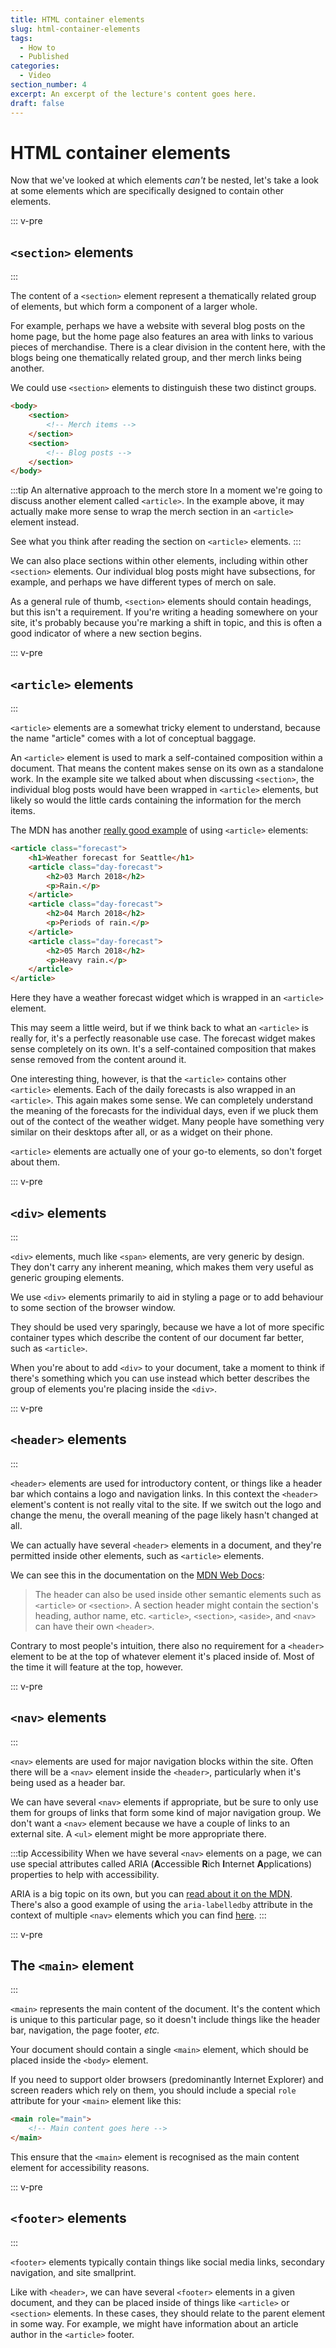 ```yaml
---
title: HTML container elements
slug: html-container-elements
tags:
  - How to
  - Published
categories:
  - Video
section_number: 4
excerpt: An excerpt of the lecture's content goes here.
draft: false
---
```


# HTML container elements

Now that we've looked at which elements *can't* be nested, let's take a look at some elements which are specifically designed to contain other elements.

::: v-pre
## `<section>` elements
:::

The content of a `<section>` element represent a thematically related group of elements, but which form a component of a larger whole.

For example, perhaps we have a website with several blog posts on the home page, but the home page also features an area with links to various pieces of merchandise. There is a clear division in the content here, with the blogs being one thematically related group, and ther merch links being another.

We could use `<section>` elements to distinguish these two distinct groups.

```html
<body>
    <section>
        <!-- Merch items -->
    </section>
    <section>
        <!-- Blog posts -->
    </section>
</body>
```

:::tip An alternative approach to the merch store
In a moment we're going to discuss another element called `<article>`. In the example above, it may actually make more sense to wrap the merch section in an `<article>` element instead.

See what you think after reading the section on `<article>` elements. 
:::

We can also place sections within other elements, including within other `<section>` elements. Our individual blog posts might have subsections, for example, and perhaps we have different types of merch on sale.

As a general rule of thumb, `<section>` elements should contain headings, but this isn't a requirement. If you're writing a heading somewhere on your site, it's probably because you're marking a shift in topic, and this is often a good indicator of where a new section begins.

::: v-pre
## `<article>` elements
:::

`<article>` elements are a somewhat tricky element to understand, because the name "article" comes with a lot of conceptual baggage.

An `<article>` element is used to mark a self-contained composition within a document. That means the content makes sense on its own as a standalone work. In the example site we talked about when discussing `<section>`, the individual blog posts would have been wrapped in `<article>` elements, but likely so would the little cards containing the information for the merch items.

The MDN has another [really good example](https://developer.mozilla.org/en-US/docs/Web/HTML/Element/article) of using `<article>` elements:

```html
<article class="forecast">
    <h1>Weather forecast for Seattle</h1>
    <article class="day-forecast">
        <h2>03 March 2018</h2>
        <p>Rain.</p>
    </article>
    <article class="day-forecast">
        <h2>04 March 2018</h2>
        <p>Periods of rain.</p>
    </article>
    <article class="day-forecast">
        <h2>05 March 2018</h2>
        <p>Heavy rain.</p>
    </article>
</article>
```

Here they have a weather forecast widget which is wrapped in an `<article>` element.

This may seem a little weird, but if we think back to what an `<article>` is really for, it's a perfectly reasonable use case. The forecast widget makes sense completely on its own. It's a self-contained composition that makes sense removed from the content around it.

One interesting thing, however, is that the `<article>` contains other `<article>` elements. Each of the daily forecasts is also wrapped in an `<article>`. This again makes some sense. We can completely understand the meaning of the forecasts for the individual days, even if we pluck them out of the contect of the weather widget. Many people have something very similar on their desktops after all, or as a widget on their phone.

`<article>` elements are actually one of your go-to elements, so don't forget about them.

::: v-pre
## `<div>` elements
:::

`<div>` elements, much like `<span>` elements, are very generic by design. They don't carry any inherent meaning, which makes them very useful as generic grouping elements.

We use `<div>` elements primarily to aid in styling a page or to add behaviour to some section of the browser window.

They should be used very sparingly, because we have a lot of more specific container types which describe the content of our document far better, such as `<article>`.

When you're about to add `<div>` to your document, take a moment to think if there's something which you can use instead which better describes the group of elements you're placing inside the `<div>`.

::: v-pre
## `<header>` elements
:::

`<header>` elements are used for introductory content, or things like a header bar which contains a logo and navigation links. In this context the `<header>` element's content is not really vital to the site. If we switch out the logo and change the menu, the overall meaning of the page likely hasn't changed at all.

We can actually have several `<header>` elements in a document, and they're permitted inside other elements, such as `<article>` elements.

We can see this in the documentation on the [MDN Web Docs](https://developer.mozilla.org/en-US/docs/Web/Guide/HTML/Using_HTML_sections_and_outlines#Other_Semantic_HTML_elements_used_in_Sectioning):

> The header can also be used inside other semantic elements such as `<article>` or `<section>`. A section header might contain the section's heading, author name, etc. `<article>`, `<section>`, `<aside>`, and `<nav>` can have their own `<header>`.

Contrary to most people's intuition, there also no requirement for a `<header>` element to be at the top of whatever element it's placed inside of. Most of the time it will feature at the top, however.

::: v-pre
## `<nav>` elements
:::

`<nav>` elements are used for major navigation blocks within the site. Often there will be a `<nav>` element inside the `<header>`, particularly when it's being used as a header bar.

We can have several `<nav>` elements if appropriate, but be sure to only use them for groups of links that form some kind of major navigation group. We don't want a `<nav>` element because we have a couple of links to an external site. A `<ul>` element might be more appropriate there.

:::tip Accessibility
When we have several `<nav>` elements on a page, we can use special attributes called ARIA (**A**ccessible **R**ich **I**nternet **A**pplications) properties to help with accessibility.

ARIA is a big topic on its own, but you can [read about it on the MDN](https://developer.mozilla.org/en-US/docs/Web/Accessibility/ARIA). There's also a good example of using the `aria-labelledby` attribute in the context of multiple `<nav>` elements which you can find [here](https://developer.mozilla.org/en-US/docs/Web/HTML/Element/Heading_Elements#Labeling_section_content).
:::

::: v-pre
## The `<main>` element
:::

`<main>` represents the main content of the document. It's the content which is unique to this particular page, so it doesn't include things like the header bar, navigation, the page footer, *etc.*

Your document should contain a single `<main>` element, which should be placed inside the `<body>` element.

If you need to support older browsers (predominantly Internet Explorer) and screen readers which rely on them, you should include a special `role` attribute for your `<main>` element like this:

```html
<main role="main">
    <!-- Main content goes here -->
</main>
```

This ensure that the `<main>` element is recognised as the main content element for accessibility reasons.

::: v-pre
## `<footer>` elements
:::

`<footer>` elements typically contain things like social media links, secondary navigation, and site smallprint.

Like with `<header>`, we can have several `<footer>` elements in a given document, and they can be placed inside of things like `<article>` or `<section>` elements. In these cases, they should relate to the parent element in some way. For example, we might have information about an article author in the `<article>` footer.

